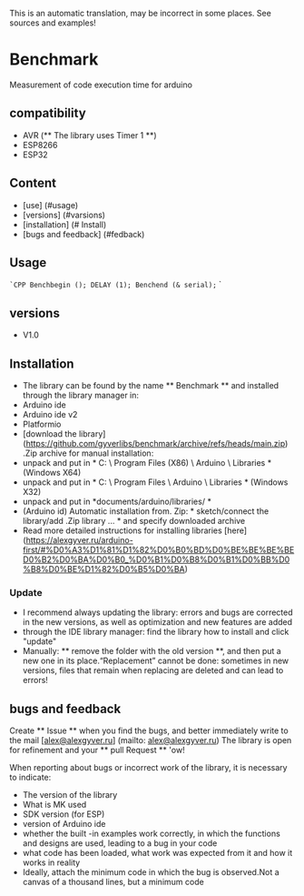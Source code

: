 This is an automatic translation, may be incorrect in some places. See sources and examples!

# Benchmark
Measurement of code execution time for arduino

## compatibility
- AVR (** The library uses Timer 1 **)
- ESP8266
- ESP32

## Content
- [use] (#usage)
- [versions] (#varsions)
- [installation] (# Install)
- [bugs and feedback] (#fedback)

<a id="usage"> </a>

## Usage
`` `CPP
Benchbegin ();
DELAY (1);
Benchend (& serial);
`` `

<a id="versions"> </a>

## versions
- V1.0

<a id="install"> </a>
## Installation
- The library can be found by the name ** Benchmark ** and installed through the library manager in:
- Arduino ide
- Arduino ide v2
- Platformio
- [download the library] (https://github.com/gyverlibs/benchmark/archive/refs/heads/main.zip) .Zip archive for manual installation:
- unpack and put in * C: \ Program Files (X86) \ Arduino \ Libraries * (Windows X64)
- unpack and put in * C: \ Program Files \ Arduino \ Libraries * (Windows X32)
- unpack and put in *documents/arduino/libraries/ *
- (Arduino id) Automatic installation from. Zip: * sketch/connect the library/add .Zip library ... * and specify downloaded archive
- Read more detailed instructions for installing libraries [here] (https://alexgyver.ru/arduino-first/#%D0%A3%D1%81%D1%82%D0%B0%BD%D0%BE%BE%BE%BED0%B2%D0%BA%D0%B0_%D0%B1%D0%B8%D0%B1%D0%BB%D0%B8%D0%BE%D1%82%D0%B5%D0%BA)
### Update
- I recommend always updating the library: errors and bugs are corrected in the new versions, as well as optimization and new features are added
- through the IDE library manager: find the library how to install and click "update"
- Manually: ** remove the folder with the old version **, and then put a new one in its place.“Replacement” cannot be done: sometimes in new versions, files that remain when replacing are deleted and can lead to errors!

<a id="feedback"> </a>

## bugs and feedback
Create ** Issue ** when you find the bugs, and better immediately write to the mail [alex@alexgyver.ru] (mailto: alex@alexgyver.ru)
The library is open for refinement and your ** pull Request ** 'ow!

When reporting about bugs or incorrect work of the library, it is necessary to indicate:
- The version of the library
- What is MK used
- SDK version (for ESP)
- version of Arduino ide
- whether the built -in examples work correctly, in which the functions and designs are used, leading to a bug in your code
- what code has been loaded, what work was expected from it and how it works in reality
- Ideally, attach the minimum code in which the bug is observed.Not a canvas of a thousand lines, but a minimum code